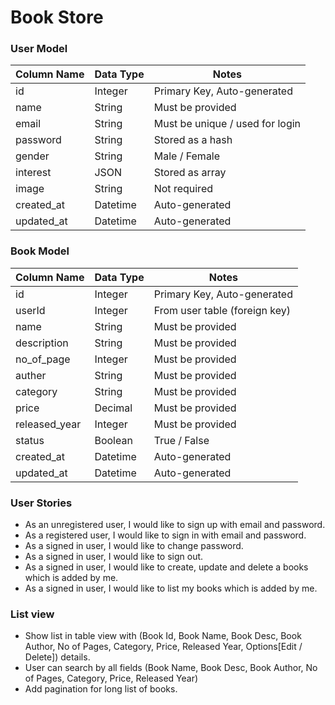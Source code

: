 
# Book Store 


### User Model

| Column Name | Data Type | Notes |
| --------------- | ------------- | ------------------------------ |
| id | Integer | Primary Key, Auto-generated |
| name | String | Must be provided |
| email | String | Must be unique / used for login |
| password | String | Stored as a hash |
| gender | String | Male / Female |
| interest | JSON | Stored as array |
| image | String | Not required  |
| created_at | Datetime | Auto-generated |
| updated_at | Datetime | Auto-generated |



### Book Model

| Column Name | Data Type | Notes |
| --------------- | ------------- | ------------------------------ |
| id | Integer | Primary Key, Auto-generated |
| userId | Integer | From user table (foreign key) |
| name | String | Must be provided |
| description | String | Must be provided |
| no_of_page | Integer | Must be provided |
| auther | String | Must be provided |
| category | String | Must be provided |
| price | Decimal | Must be provided |
| released_year | Integer | Must be provided |
| status | Boolean | True / False |
| created_at | Datetime | Auto-generated |
| updated_at | Datetime | Auto-generated |



### User Stories
* As an unregistered user, I would like to sign up with email and password.
* As a registered user, I would like to sign in with email and password.
* As a signed in user, I would like to change password.
* As a signed in user, I would like to sign out.
* As a signed in user, I would like to create, update and delete a books which is added by me.
* As a signed in user, I would like to list my books which is added by me.



### List view
* Show list in table view with (Book Id, Book Name, Book Desc, Book Author, No of Pages, Category, Price, Released Year, Options[Edit / Delete]) details.
* User can search by all fields (Book Name, Book Desc, Book Author, No of Pages, Category, Price, Released Year)
* Add pagination for long list of books.
